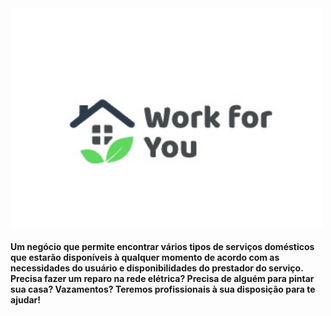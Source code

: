 <img src="images/logo.jpeg" width=500 >

#### Um negócio que permite encontrar vários tipos de serviços domésticos que estarão disponíveis à qualquer momento de acordo com as necessidades do usuário e disponibilidades do prestador do serviço. Precisa fazer um reparo na rede elétrica? Precisa de alguém para pintar sua casa? Vazamentos? Teremos profissionais à sua disposição para te ajudar!
